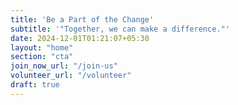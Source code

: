 ```yaml
---
title: 'Be a Part of the Change'
subtitle: '"Together, we can make a difference."'
date: 2024-12-01T01:21:07+05:30
layout: "home"
section: "cta"
join_now_url: "/join-us"
volunteer_url: "/volunteer"
draft: true
---
```

